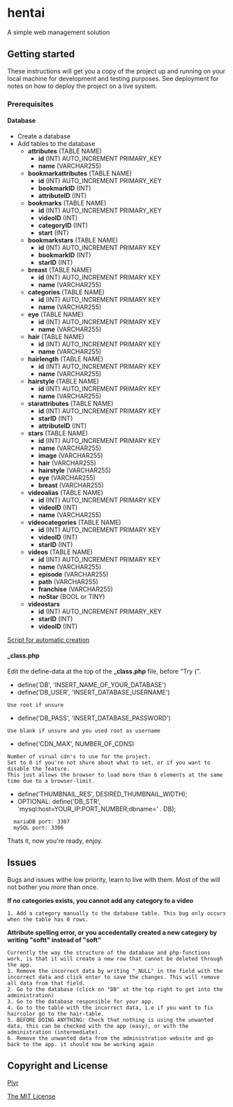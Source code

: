 # hentai
A simple web management solution
## Getting started
These instructions will get you a copy of the project up and running on your local machine for development and testing purposes. See deployment for notes on how to deploy the project on a live system.
### Prerequisites
#### Database
- Create a database
- Add tables to the database
  - **attributes** (TABLE NAME)
    - **id** (INT) AUTO_INCREMENT PRIMARY_KEY
    - **name** (VARCHAR255)
  - **bookmarkattributes** (TABLE NAME)
    - **id** (INT) AUTO_INCREMENT PRIMARY_KEY
    - **bookmarkID** (INT)
    - **attributeID** (INT)
  - **bookmarks** (TABLE NAME)
    - **id** (INT) AUTO_INCREMENT PRIMARY_KEY
    - **videoID** (INT)
    - **categoryID** (INT)
    - **start** (INT)
  - **bookmarkstars** (TABLE NAME)
    - **id** (INT) AUTO_INCREMENT PRIMARY KEY
    - **bookmarkID** (INT)
    - **starID** (INT)
  - **breast** (TABLE NAME)
    - **id** (INT) AUTO_INCREMENT PRIMARY KEY
    - **name** (VARCHAR255)
  - **categories** (TABLE NAME)
    - **id** (INT) AUTO_INCREMENT PRIMARY KEY
    - **name** (VARCHAR255)
  - **eye** (TABLE NAME)
    - **id** (INT) AUTO_INCREMENT PRIMARY KEY
    - **name** (VARCHAR255)
  - **hair** (TABLE NAME)
    - **id** (INT) AUTO_INCREMENT PRIMARY KEY
    - **name** (VARCHAR255)
  - **hairlength** (TABLE NAME)
    - **id** (INT) AUTO_INCREMENT PRIMARY KEY
    - **name** (VARCHAR255)
  - **hairstyle** (TABLE NAME)
    - **id** (INT) AUTO_INCREMENT PRIMARY KEY
    - **name** (VARCHAR255)
  - **starattributes** (TABLE NAME)
    - **id** (INT) AUTO_INCREMENT PRIMARY KEY
    - **starID** (INT)
    - **attributeID** (INT)
  - **stars** (TABLE NAME)
    - **id** (INT) AUTO_INCREMENT PRIMARY KEY
    - **name** (VARCHAR255)
    - **image** (VARCHAR255)
    - **hair** (VARCHAR255)
    - **hairstyle** (VARCHAR255)
    - **eye** (VARCHAR255)
    - **breast** (VARCHAR255)
  - **videoalias** (TABLE NAME)
    - **id** (INT) AUTO_INCREMENT PRIMARY KEY
    - **videoID** (INT)
    - **name** (VARCHAR255)
  - **videocategories** (TABLE NAME)
    - **id** (INT) AUTO_INCREMENT PRIMARY KEY
    - **videoID** (INT)
    - **starID** (INT)
  - **videos** (TABLE NAME)
    - **id** (INT) AUTO_INCREMENT PRIMARY KEY
    - **name** (VARCHAR255)
    - **episode** (VARCHAR255)
    - **path** (VARCHAR255)
    - **franchise** (VARCHAR255)
    - **noStar** (BOOL or TINY)
  - **videostars**
    - **id** (INT) AUTO_INCREMENT PRIMARY_KEY
    - **starID** (INT)
    - **videoID** (INT)

[Script for automatic creation](https://raw.githubusercontent.com/mnervik/hentai/master/hentai.sql?token=AOnpQNNlEOTnJeK-BZyG_i2jv_216ZYJks5b3rBswA%3D%3D)

#### _class.php
Edit the define-data at the top of the **_class.php** file, before "Try {".
- define('DB', 'INSERT_NAME_OF_YOUR_DATABASE')
- define('DB_USER', 'INSERT_DATABASE_USERNAME')
```
Use root if unsure
```
- define('DB_PASS', 'INSERT_DATABASE_PASSWORD')
```
Use blank if unsure and you used root as username
```
- define('CDN_MAX', NUMBER_OF_CDNS)
```
Number of virual cdn's to use for the project.
Set to 0 if you're not shure about what to set, or if you want to disable the feature.
This just allows the browser to load more than 6 elements at the same time due to a browser-limit.
```
- define('THUMBNAIL_RES', DESIRED_THUMBNAIL_WIDTH);
- OPTIONAL: define('DB_STR', 'mysql:host=YOUR_IP:PORT_NUMBER;dbname=' . DB);
```
  mariaDB port: 3307
  mySQL port: 3306
```

Thats it, now you're ready, enjoy.

## Issues
Bugs and issues withe low priority, learn to live with them. Most of the will not bother you more than once.

**If no categories exists, you cannot add any category to a video**
```
1. Add a category manually to the database table. This bug only occurs when the table has 0 rows.
```

**Attribute spelling error, or you accedentally created a new category by writing "softt" instead of "soft"**
```
Currently the way the structure of the database and php-functions work, is that it will create a new row that cannot be deleted through the app.
1. Remove the incorrect data by writing "_NULL" in the field with the incorrect data and click enter to save the changes. This will remove all data from that field.
2. Go to the database (click on "DB" at the top right to get into the administration)
3. Go to the database responsible for your app.
4. Go to the table with the incorrect data, i.e if you want to fix haircolor go to the hair-table.
5. BEFORE DOING ANYTHING: Check that nothing is using the unwanted data, this can be checked with the app (easy), or with the administration (intermediate).
6. Remove the unwanted data from the administration website and go back to the app. it should now be working again
```
## Copyright and License
[Plyr](js/license.md)

[The MIT License](LICENSE.md)
